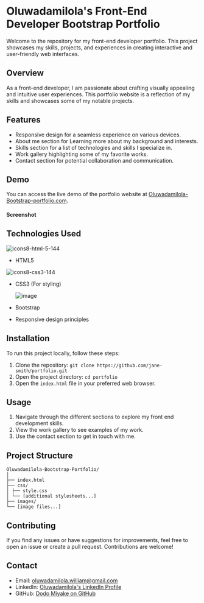 # Oluwadamilola's Front-End Developer Bootstrap Portfolio

Welcome to the repository for my front-end developer portfolio. This project showcases my skills, projects, and experiences in creating interactive and user-friendly web interfaces.

## Overview

As a front-end developer, I am passionate about crafting visually appealing and intuitive user experiences. This portfolio website is a reflection of my skills and showcases some of my notable projects.

## Features

- Responsive design for a seamless experience on various devices.
- About me section for Learning more about my background and interests.
- Skills section for a list of technologies and skills I specialize in.
- Work gallery highlighting some of my favorite works.
- Contact section for potential collaboration and communication.

## Demo

You can access the live demo of the portfolio website at [Oluwadamilola-Bootstrap-portfolio.com](https://dodomiyake.github.io/Oluwadamilola-Bootstrap-Portfolio/).

#### Screenshot


## Technologies Used


![icons8-html-5-144](https://github.com/dodomiyake/my-portfolio/assets/70576110/2af60f5b-446d-4c6f-be74-f531a311dbd0)
- HTML5
  
![icons8-css3-144](https://github.com/dodomiyake/my-portfolio/assets/70576110/1516d506-f23f-4055-80ad-6472996a84f5)
- CSS3 (For styling)

  ![image](https://github.com/dodomiyake/Oluwadamilola-Bootstrap-Portfolio/assets/70576110/36a35d7b-95f3-4937-94bd-d49388148251)
- Bootstrap
- Responsive design principles

## Installation

To run this project locally, follow these steps:

1. Clone the repository: `git clone https://github.com/jane-smith/portfolio.git`
2. Open the project directory: `cd portfolio`
3. Open the `index.html` file in your preferred web browser.

## Usage

1. Navigate through the different sections to explore my front end development skills.
2. View the work gallery to see examples of my work.
3. Use the contact section to get in touch with me.

## Project Structure
```
Oluwadamilola-Bootstrap-Portfolio/
│
├── index.html
├── css/
│ ├── style.css
│ └── [additional stylesheets...]
├── images/
└── [image files...]
```
## Contributing

If you find any issues or have suggestions for improvements, feel free to open an issue or create a pull request. Contributions are welcome!

## Contact

- Email: [oluwadamilola.william@gmail.com](mailto:oluwadamilola.william@gmail.com)
- LinkedIn: [Oluwadamilola's LinkedIn Profile](https://www.linkedin.com/in/oluwadamilolaxajayi)
- GitHub: [Dodo Miyake on GitHub](https://github.com/dodomiyake)




